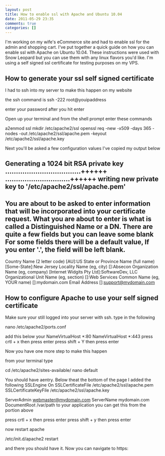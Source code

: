```yaml
---
layout: post
title: How to enable ssl with Apache and Ubuntu 10.04
date: 2011-05-29 23:35
comments: true
categories: []
---
```

I'm working on my wife's eCommerce site and had to enable ssl for the admin and shopping cart. I've put together a quick guide on how you can enable ssl with Apache on Ubuntu 10.04. These instructions were used with Snow Leopard but you can use them with any linux flavors you'd like. I'm using a self signed ssl certificate for testing purposes on my VPS.
<h2>How to generate your ssl self signed certificate</h2>
I had to ssh into my server to make this happen on my website

the ssh command is ssh -222 root@youipaddress

enter your password after you hit enter

Open up your terminal and from the shell prompt enter these commands

a2enmod ssl
mkdir /etc/apache2/ssl
openssl req -new -x509 -days 365 -nodes -out /etc/apache2/ssl/apache.pem -keyout /etc/apache2/ssl/apache.key

Next you'll be asked a few configuration values I've copied my output below

Generating a 1024 bit RSA private key
...................................++++++
..............................++++++
writing new private key to '/etc/apache2/ssl/apache.pem'
-----
You are about to be asked to enter information that will be incorporated
into your certificate request.
What you are about to enter is what is called a Distinguished Name or a DN.
There are quite a few fields but you can leave some blank
For some fields there will be a default value,
If you enter '.', the field will be left blank.
-----
Country Name (2 letter code) [AU]:US
State or Province Name (full name) [Some-State]:New Jersey
Locality Name (eg, city) []:Absecon
Organization Name (eg, company) [Internet Widgits Pty Ltd]:SoftwareDev, LLC
Organizational Unit Name (eg, section) []:Web Services
Common Name (eg, YOUR name) []:mydomain.com
Email Address []:support@mydomain.com
<h2>How to configure Apache to use your self signed certificate</h2>
Make sure your still logged into your server with ssh.
type in the following

nano /etc/apache2/ports.conf

add this below your NameVirtualHost *:80
NameVirtualHost *:443
press crtl + x then press enter
press shift + Y then press enter

Now you have one more step to make this happen

from your terminal type

cd /etc/apache2/sites-available/
nano default

You should have aentry. Below theat the bottom of the page I added the following
SSLEngine On
SSLCertificateFile /etc/apache2/ssl/apache.pem
SSLCertificateKeyFile /etc/apache2/ssl/apache.key

ServerAdmin webmaster@mydomain.com
ServerName mydomain.com
DocumentRoot /var/path to your application you can get this from the portion above

press crtl + x then press enter
press shift + y then press enter

now restart apache

/etc/init.d/apache2 restart

and there you should have it. Now you can navigate to https:
